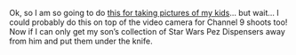Ok, so I am so going to do <a href="http://shootingthekids.dpblogs.com/2006/06/27/make-your-photo-subjects-laugh/" target="_blank" class="broken_link">this for taking pictures of my kids</a>&#8230; but wait&#8230; I could probably do this on top of the video camera for Channel 9 shoots too! Now if I can only get my son&#8217;s collection of Star Wars Pez Dispensers away from him and put them under the knife.